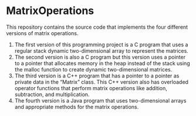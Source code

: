 # MatrixOperations
This repository contains the source code that implements the four different versions of matrix operations.

1. The first version of this programming project is a C program that uses a regular stack dynamic two-dimensional array to represent the matrices.
2. The second version is also a C program but this version uses a pointer to a pointer that allocates memory in the heap instead of the stack using the malloc function to create dynamic two-dimensional matrices.
3. The third version is a C++ program that has a pointer to a pointer as private data in the “Matrix” class. This C++ version also has overloaded operator functions that perform matrix operations like addition, subtraction, and multiplication.
4. The fourth version is a Java program that uses two-dimensional arrays and appropriate methods for the matrix operations.
